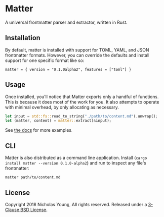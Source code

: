 # Matter

A universal frontmatter parser and extractor, written in Rust.

## Installation

By default, matter is installed with support for TOML, YAML, and JSON
frontmatter formats. However, you can override the defaults and install support
for one specific format like so:

`matter = { version = "0.1.0alpha2", features = ["toml"] }`

## Usage

Once installed, you'll notice that Matter exports only a handful of functions.
This is because it does most of the work for you. It also attempts to operate
with minimal overhead, by only allocating as necessary.

```rust
let input = std::fs::read_to_string("./path/to/content.md").unwrap();
let (matter, content) = matter::extract(&input);
```

See [the docs](https://docs.rs/matter) for more examples.

## CLI

Matter is also distributed as a command line application. Install (`cargo
install matter --version 0.1.0-alpha2`) and run to inspect any file's frontmatter:

`matter path/to/content.md`

## License

Copyright 2018 Nicholas Young, All rights reserved. Released under a [3-Clause
BSD License](LICENSE).
